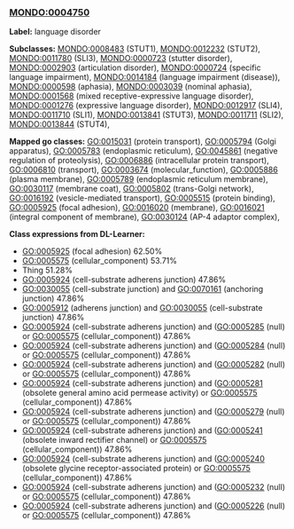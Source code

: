 
### [MONDO:0004750](http://purl.obolibrary.org/obo/MONDO_0004750)
**Label:** language disorder

**Subclasses:** [MONDO:0008483](http://purl.obolibrary.org/obo/MONDO_0008483) (STUT1), [MONDO:0012232](http://purl.obolibrary.org/obo/MONDO_0012232) (STUT2), [MONDO:0011780](http://purl.obolibrary.org/obo/MONDO_0011780) (SLI3), [MONDO:0000723](http://purl.obolibrary.org/obo/MONDO_0000723) (stutter disorder), [MONDO:0002903](http://purl.obolibrary.org/obo/MONDO_0002903) (articulation disorder), [MONDO:0000724](http://purl.obolibrary.org/obo/MONDO_0000724) (specific language impairment), [MONDO:0014184](http://purl.obolibrary.org/obo/MONDO_0014184) (language impairment (disease)), [MONDO:0000598](http://purl.obolibrary.org/obo/MONDO_0000598) (aphasia), [MONDO:0003039](http://purl.obolibrary.org/obo/MONDO_0003039) (nominal aphasia), [MONDO:0001568](http://purl.obolibrary.org/obo/MONDO_0001568) (mixed receptive-expressive language disorder), [MONDO:0001276](http://purl.obolibrary.org/obo/MONDO_0001276) (expressive language disorder), [MONDO:0012917](http://purl.obolibrary.org/obo/MONDO_0012917) (SLI4), [MONDO:0011710](http://purl.obolibrary.org/obo/MONDO_0011710) (SLI1), [MONDO:0013841](http://purl.obolibrary.org/obo/MONDO_0013841) (STUT3), [MONDO:0011711](http://purl.obolibrary.org/obo/MONDO_0011711) (SLI2), [MONDO:0013844](http://purl.obolibrary.org/obo/MONDO_0013844) (STUT4), 

**Mapped go classes:** [GO:0015031](http://purl.obolibrary.org/obo/GO_0015031) (protein transport), [GO:0005794](http://purl.obolibrary.org/obo/GO_0005794) (Golgi apparatus), [GO:0005783](http://purl.obolibrary.org/obo/GO_0005783) (endoplasmic reticulum), [GO:0045861](http://purl.obolibrary.org/obo/GO_0045861) (negative regulation of proteolysis), [GO:0006886](http://purl.obolibrary.org/obo/GO_0006886) (intracellular protein transport), [GO:0006810](http://purl.obolibrary.org/obo/GO_0006810) (transport), [GO:0003674](http://purl.obolibrary.org/obo/GO_0003674) (molecular_function), [GO:0005886](http://purl.obolibrary.org/obo/GO_0005886) (plasma membrane), [GO:0005789](http://purl.obolibrary.org/obo/GO_0005789) (endoplasmic reticulum membrane), [GO:0030117](http://purl.obolibrary.org/obo/GO_0030117) (membrane coat), [GO:0005802](http://purl.obolibrary.org/obo/GO_0005802) (trans-Golgi network), [GO:0016192](http://purl.obolibrary.org/obo/GO_0016192) (vesicle-mediated transport), [GO:0005515](http://purl.obolibrary.org/obo/GO_0005515) (protein binding), [GO:0005925](http://purl.obolibrary.org/obo/GO_0005925) (focal adhesion), [GO:0016020](http://purl.obolibrary.org/obo/GO_0016020) (membrane), [GO:0016021](http://purl.obolibrary.org/obo/GO_0016021) (integral component of membrane), [GO:0030124](http://purl.obolibrary.org/obo/GO_0030124) (AP-4 adaptor complex), 

**Class expressions from DL-Learner:**

- [GO:0005925](http://purl.obolibrary.org/obo/GO_0005925) (focal adhesion) 62.50%
- [GO:0005575](http://purl.obolibrary.org/obo/GO_0005575) (cellular_component) 53.71%
- Thing 51.28%
- [GO:0005924](http://purl.obolibrary.org/obo/GO_0005924) (cell-substrate adherens junction) 47.86%
- [GO:0030055](http://purl.obolibrary.org/obo/GO_0030055) (cell-substrate junction) and [GO:0070161](http://purl.obolibrary.org/obo/GO_0070161) (anchoring junction) 47.86%
- [GO:0005912](http://purl.obolibrary.org/obo/GO_0005912) (adherens junction) and [GO:0030055](http://purl.obolibrary.org/obo/GO_0030055) (cell-substrate junction) 47.86%
- [GO:0005924](http://purl.obolibrary.org/obo/GO_0005924) (cell-substrate adherens junction) and ([GO:0005285](http://purl.obolibrary.org/obo/GO_0005285) (null) or [GO:0005575](http://purl.obolibrary.org/obo/GO_0005575) (cellular_component)) 47.86%
- [GO:0005924](http://purl.obolibrary.org/obo/GO_0005924) (cell-substrate adherens junction) and ([GO:0005284](http://purl.obolibrary.org/obo/GO_0005284) (null) or [GO:0005575](http://purl.obolibrary.org/obo/GO_0005575) (cellular_component)) 47.86%
- [GO:0005924](http://purl.obolibrary.org/obo/GO_0005924) (cell-substrate adherens junction) and ([GO:0005282](http://purl.obolibrary.org/obo/GO_0005282) (null) or [GO:0005575](http://purl.obolibrary.org/obo/GO_0005575) (cellular_component)) 47.86%
- [GO:0005924](http://purl.obolibrary.org/obo/GO_0005924) (cell-substrate adherens junction) and ([GO:0005281](http://purl.obolibrary.org/obo/GO_0005281) (obsolete general amino acid permease activity) or [GO:0005575](http://purl.obolibrary.org/obo/GO_0005575) (cellular_component)) 47.86%
- [GO:0005924](http://purl.obolibrary.org/obo/GO_0005924) (cell-substrate adherens junction) and ([GO:0005279](http://purl.obolibrary.org/obo/GO_0005279) (null) or [GO:0005575](http://purl.obolibrary.org/obo/GO_0005575) (cellular_component)) 47.86%
- [GO:0005924](http://purl.obolibrary.org/obo/GO_0005924) (cell-substrate adherens junction) and ([GO:0005241](http://purl.obolibrary.org/obo/GO_0005241) (obsolete inward rectifier channel) or [GO:0005575](http://purl.obolibrary.org/obo/GO_0005575) (cellular_component)) 47.86%
- [GO:0005924](http://purl.obolibrary.org/obo/GO_0005924) (cell-substrate adherens junction) and ([GO:0005240](http://purl.obolibrary.org/obo/GO_0005240) (obsolete glycine receptor-associated protein) or [GO:0005575](http://purl.obolibrary.org/obo/GO_0005575) (cellular_component)) 47.86%
- [GO:0005924](http://purl.obolibrary.org/obo/GO_0005924) (cell-substrate adherens junction) and ([GO:0005232](http://purl.obolibrary.org/obo/GO_0005232) (null) or [GO:0005575](http://purl.obolibrary.org/obo/GO_0005575) (cellular_component)) 47.86%
- [GO:0005924](http://purl.obolibrary.org/obo/GO_0005924) (cell-substrate adherens junction) and ([GO:0005226](http://purl.obolibrary.org/obo/GO_0005226) (null) or [GO:0005575](http://purl.obolibrary.org/obo/GO_0005575) (cellular_component)) 47.86%


